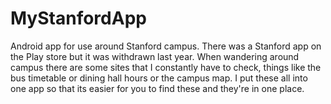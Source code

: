 # MyStanfordApp
Android app for use around Stanford campus. There was a Stanford app on the Play store but it was withdrawn last year. When wandering around campus there are some sites that I constantly have to check, things like the bus timetable or dining hall hours or the campus map. I put these all into one app so that its easier for you to find these and they're in one place.
